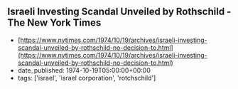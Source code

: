  ## Israeli Investing Scandal Unveiled by Rothschild - The New York Times
 - [https://www.nytimes.com/1974/10/19/archives/israeli-investing-scandal-unveiled-by-rothschild-no-decision-to.html](https://www.nytimes.com/1974/10/19/archives/israeli-investing-scandal-unveiled-by-rothschild-no-decision-to.html)
 - date_published: 1974-10-19T05:00:00+00:00
 - tags: ['israel', 'israel corporation', 'rotchschild']

